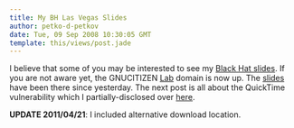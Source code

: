 ```yaml
---
title: My BH Las Vegas Slides
author: petko-d-petkov
date: Tue, 09 Sep 2008 10:30:05 GMT
template: this/views/post.jade
---
```


I believe that some of you may be interested to see my [Black Hat slides](/blog/my-black-hat-talk/). If you are not aware yet, the GNUCITIZEN [Lab](http://lab.gnucitizen.org) domain is now up. The [slides](http://lab.gnucitizen.org/presentations/Client-side-Security-BH-Las-Vegas-2008.pdf?attredirects=0) have been there since yesterday. The next post is all about the QuickTime vulnerability which I partially-disclosed over [here](/blog/quicktime-0day-for-vista-and-xp/).

**UPDATE 2011/04/21**: I included alternative download location.
